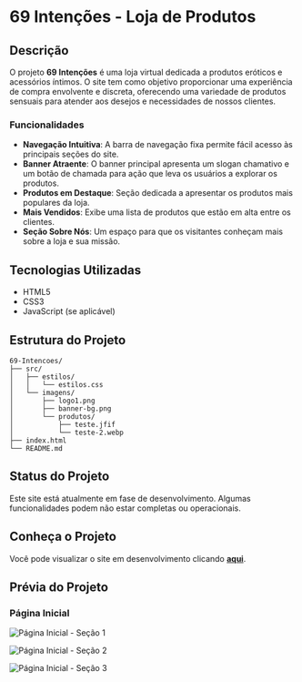 # 69 Intenções - Loja de Produtos

## Descrição

O projeto **69 Intenções** é uma loja virtual dedicada a produtos eróticos e acessórios íntimos. O site tem como objetivo proporcionar uma experiência de compra envolvente e discreta, oferecendo uma variedade de produtos sensuais para atender aos desejos e necessidades de nossos clientes.

### Funcionalidades

- **Navegação Intuitiva**: A barra de navegação fixa permite fácil acesso às principais seções do site.
- **Banner Atraente**: O banner principal apresenta um slogan chamativo e um botão de chamada para ação que leva os usuários a explorar os produtos.
- **Produtos em Destaque**: Seção dedicada a apresentar os produtos mais populares da loja.
- **Mais Vendidos**: Exibe uma lista de produtos que estão em alta entre os clientes.
- **Seção Sobre Nós**: Um espaço para que os visitantes conheçam mais sobre a loja e sua missão.

## Tecnologias Utilizadas

- HTML5
- CSS3
- JavaScript (se aplicável)

## Estrutura do Projeto

```plaintext
69-Intencoes/
├── src/
│   ├── estilos/
│   │   └── estilos.css
│   └── imagens/
│       ├── logo1.png
│       ├── banner-bg.png
│       └── produtos/
│           ├── teste.jfif
│           └── teste-2.webp
├── index.html
└── README.md
 ````
## Status do Projeto
Este site está atualmente em fase de desenvolvimento. Algumas funcionalidades podem não estar completas ou operacionais.

## Conheça o Projeto

Você pode visualizar o site em desenvolvimento clicando [**aqui**](https://charles-1337.github.io/69intencoes/).

## Prévia do Projeto

### Página Inicial

![Página Inicial - Seção 1](https://github.com/user-attachments/assets/25517b73-5d44-4cb6-ac88-5003c303ea82)

![Página Inicial - Seção 2](https://github.com/user-attachments/assets/005aaba6-f8f7-4723-b021-481c39a47ff3)

![Página Inicial - Seção 3](https://github.com/user-attachments/assets/da6f66a5-c613-45f6-ad51-a0b885df01dd)


